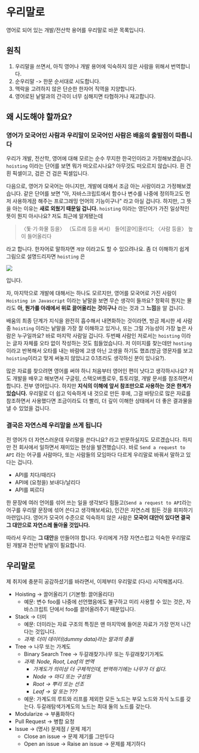 # 우리말로

영어로 되어 있는 개발/전산학 용어를 우리말로 바꾼 목록입니다.

## 원칙

1. 우리말을 쓰면서, 아직 영어나 개발 용어에 익숙하지 않은 사람을 위해서 번역합니다.
2. 순우리말 -> 한문 순서대로 시도합니다.
3. 맥락을 고려하지 않은 단순한 한자어 직역을 지양합니다.
4. 영어로된 낱말과의 간극이 너무 심해지면 타협하거나 재고합니다.

## 왜 시도해야 할까요?

### 영어가 모국어인 사람과 우리말이 모국어인 사람은 배움의 출발점이 따릅니다

우리가 개발, 전산학, 영어에 대해 모르는 순수 무지한 한국인이라고 가정해보겠습니다. `hoisting` 이라는 단어를 보면 뭐가 떠오르시나요? 아무것도 떠오르지 않습니다. 흰 건 흰 픽셀이고, 검은 건 검은 픽셀입니다. 

다음으로, 영어가 모국어는 아니지만, 개발에 대해서 조금 아는 사람이라고 가정해보겠습니다. 같은 단어를 보면 "아, 자바스크립트에서 함수나 변수를 나중에 정의하고도 먼저 사용하게끔 해주는 프로그래밍 언어의 기능이구나" 라고 아실 겁니다. 하지만, 그 뜻을 아는 이유는 **새로 외웠기 때문일 겁니다.** `hoisting` 이라는 영단어가 가진 일상적인 뜻이 뭔지 아시나요? 저도 최근에 알게됐는데

> 〈돛·기·화물 등을〉 （도르래 등을 써서） 들어[끌어]올리다; 〈사람 등을〉 높이 들어올리다

라고 합니다. 한자어로 말하자면 `게양` 이라고도 할 수 있으려나요. 좀 더 이해하기 쉽게 그림으로 설명드리자면 `hoisting` 은 

![](https://nthp-savingplaces.s3.amazonaws.com/2018/05/03/16/26/21/608/LIftoff_Black-Cube.jpg)

입니다.

자, 마지막으로 개발에 대해서는 하나도 모르지만, 영어를 모국어로 가진 사람이 `Hoisting in Javascript` 이라는 낱말을 보면 무슨 생각이 들까요? 정확히 뭔지는 몰라도 **아, 뭔가를 아래에서 위로 끌어올리는 것이구나** 라는 것과 그 **느낌**을 알 겁니다.

배움의 최종 단계가 지식을 완전히 흡수해서 내면화하는 것이라면, 방금 제시한 세 사람 중 `hoisting` 이라는 낱말을 가장 잘 이해하고 있거나, 또는 그럴 가능성이 가장 높은 사람은 누구일까요? 바로 마지막 사람일 겁니다. 두번째 사람인 저로서는 `hoisting` 이라는 글자 자체를 오타 없이 작성하는 것도 힘들었습니다. 저 이미지를 찾는데만 `hosting` 이라고 반복해서 오타를 내는 바람에 고생 아닌 고생을 하기도 했죠(방금 영문자를 보고 `hoisting`이라고 맞게 써놓지 않았냐고 0.1초라도 생각하신 분이 있나요?).

많은 자료를 찾으려면 영어를 써야 하니 처음부터 영어인 편이 낫다고 생각하시나요? 저도 개발을 배우고 해보면서 구글링, 스택오버플로우, 튜토리얼, 개발 문서를 참조하면서 합니다. 전부 영어입니다. 하지만 **지식의 이해에 앞서 참조만으로 사용하는 것은 한계가 있습니다.** 우리말로 더 쉽고 익숙하게 내 것으로 만든 후에, 그걸 바탕으로 많은 자료를 참조하면서 사용했다면 조금이라도 더 빨리, 더 깊이 이해한 상태에서 더 좋은 결과물을 낼 수 있었을 겁니다.

### 결국은 자연스레 우리말을 쓰게 됩니다

전 영어가 더 자연스러운데 우리말을 쓴다니요? 라고 반문하실지도 모르겠습니다. 하지만 전 회사에서 일하면서 재미있는 현상을 발견했습니다. 바로 `Send a request to API` 라는 어구를 사람마다, 또는 사람들의 모임마다 다르게 우리말로 바꿔서 말하고 있다는 겁니다.

- API를 치다/때리다
- API에 (요청을) 보내다/날리다
- API를 찌르다

한 문장에 여러 언어를 섞어 쓰는 일을 생각보다 힘들고(`Send a request to API`라는 어구를 우리말 문장에 섞어 쓴다고 생각해보세요), 인간은 자연스레 힘든 것을 회피하기 마련입니다. 영어가 모국어 수준으로 익숙하지 않은 사람은 **모국어 대안이 있다면 결국 그 대안으로 자연스레 돌아올 것입니다.** 

따라서 우리는 **그 대안**을 만들어야 합니다. 우리에게 가장 자연스럽고 익숙한 우리말로 된 개발과 전산학 낱말이 필요합니다.

## 우리말로

제 취지에 충분히 공감하셨기를 바라면서, 이제부터 우리말로 (다시) 시작해봅시다.

* Hoisting -> 끌어올리기 (기본형: 끌어올리다)
  * 예문: 변수 foo를 나중에 선언했음에도 불구하고 미리 사용할 수 있는 것은, 자바스크립트 단에서 foo를 끌어올려주기 때문입니다.
* Stack -> 더미
  * 예문: 더미라는 자료 구조의 특징은 맨 마지막에 들어온 자료가 가장 먼저 나간다는 것입니다.
  * *과제: 더미 데이터(dummy data)라는 말과의 충돌*
* Tree -> 나무 또는 가계도
  * Binary Search Tree -> 두갈래찾기나무 또는 두갈래찾기가계도
  * *과제: Node, Root, Leaf의 번역*
    * *가계도가 의미상 더 구체적인데, 번역하기에는 나무가 더 쉽다.* 
    * *Node -> 마디 또는 구성원*
    * *Root -> 뿌리 또는 선조*
    * *Leaf -> 잎 또는 ???*
  * 예문: 가계도의 루트와 리프를 제외한 모든 노드는 부모 노드와 자식 노드를 갖는다. 두갈래탐색가계도의 노드는 최대 둘의 노드를 갖는다.
* Modularize -> 부품화하다
* Pull Request -> 병합 요청
* Issue -> (명사) 문제점 / 문제 제기
  * Close an issue -> 문제 제기를 그만두다
  * Open an issue -> Raise an issue -> 문제를 제기하다






